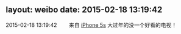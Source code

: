 layout: weibo
date: 2015-02-18 13:19:42
---
<meta name="referrer" content="no-referrer" />

2015-02-18 13:19:42  &nbsp;&nbsp;&nbsp;&nbsp;&nbsp;&nbsp; 来自 <a href="sinaweibo://customweibosource" rel="nofollow">iPhone 5s</a>
大过年的没一个好看的电视！ ​​​
